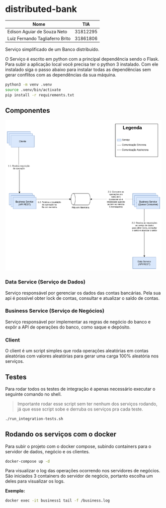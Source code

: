 # distributed-bank

| Nome                            | TIA      |
| ------------------------------- | -------- |
| Edison Aguiar de Souza Neto     | 31812295 |
| Luiz Fernando Tagliaferro Brito | 31861806 |

Serviço simplificado de um Banco distribuído.

O Serviço é escrito em python com a principal dependência sendo o
Flask. Para subir a aplicação local você precisa ter o python 3
instalado. Com ele instalado siga o passo abaixo para instalar todas
as dependências sem gerar conflitos com as dependências da sua
máquina.

```bash
python3 -m venv .venv
source .venv/bin/activate
pip install -r requirements.txt
```

## Componentes

![Visão Geral da Arquitetura](./docs/diagrama-visao-geral.png)

### Data Service (Serviço de Dados)

Serviço responsável por gerenciar os dados das contas bancárias. Pela
sua api é possível obter lock de contas, consultar e atualizar o saldo
de contas.

### Business Service (Serviço de Negócios)

Serviço responsável por implementar as regras de negócio do banco e
expôr a API de operações do banco, como saque e depósito.

### Client

O client é um script simples que roda operações aleatórias em contas
aleatórias com valores aleatórias para gerar uma carga 100% aleatória
nos serviços.

## Testes

Para rodar todos os testes de integração é apenas necessário executar
o seguinte comando no shell.

> Importante rodar esse script sem ter nenhum dos serviços rodando, já
> que esse script sobe e derruba os serviços pra cada teste.

```bash
./run_integration-tests.sh
```

## Rodando os serviços com o docker

Para subir o projeto com o docker compose, subindo containers para o
servidor de dados, negócio e os clientes.

```bash
docker-compose up -d
```

Para visualizar o log das operações ocorrendo nos servidores de
negócios. São iniciados 3 containers do servidor de negócio, portanto
escolha um deles para visualizar os logs.

**Exemplo:**

```bash
docker exec -it business1 tail -f /business.log
```
